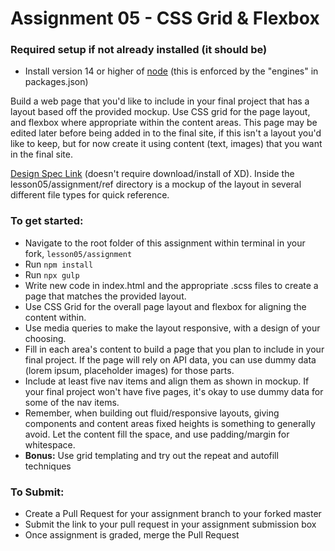 # Assignment 05 - CSS Grid & Flexbox

### Required setup if not already installed (it should be)
- Install version 14 or higher of [node](https://nodejs.org/en/) (this is enforced by the "engines" in packages.json)

Build a web page that you'd like to include in your final project that has a layout based off the provided mockup. Use CSS grid for the page layout, and flexbox where appropriate within the content areas. This page may be edited later before being added in to the final site, if this isn't a layout you'd like to keep, but for now create it using content (text, images) that you want in the final site.

[Design Spec Link](https://xd.adobe.com/spec/8117a5c5-ebde-471d-7eb0-c67b3578aeba-f726/) (doesn't require download/install of XD). Inside the lesson05/assignment/ref directory is a mockup of the layout in several different file types for quick reference.

### To get started:
-   Navigate to the root folder of this assignment within terminal in your fork, `lesson05/assignment`
-   Run `npm install`
-   Run `npx gulp`
-   Write new code in index.html and the appropriate .scss files to create a page that matches the provided layout.
-   Use CSS Grid for the overall page layout and flexbox for aligning the content within.
- Use media queries to make the layout responsive, with a design of your choosing.
- 	Fill in each area's content to build a page that you plan to include in your final project. If the page will rely on API data, you can use dummy data (lorem ipsum, placeholder images) for those parts.
-   Include at least five nav items and align them as shown in mockup. If your final project won't have five pages, it's okay to use dummy data for some of the nav items.
-   Remember, when building out fluid/responsive layouts, giving components and content areas fixed heights is something to generally avoid. Let the content fill the space, and use padding/margin for whitespace.
- 	**Bonus:**  Use grid templating and try out the repeat and autofill techniques

### To Submit:
- Create a Pull Request for your assignment branch to your forked master
- Submit the link to your pull request in your assignment submission box
- Once assignment is graded, merge the Pull Request
